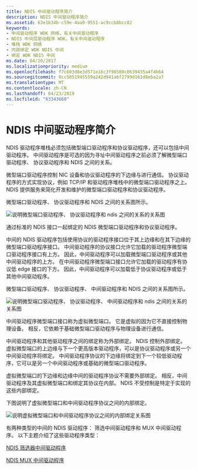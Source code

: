 ```yaml
---
title: NDIS 中间驱动程序简介
description: NDIS 中间驱动程序简介
ms.assetid: 63e1b34b-c59e-4aa9-9551-ac9ccb8bcc82
keywords:
- 中间驱动程序 WDK 网络，有关中间驱动程序
- NDIS 中间层驱动程序 WDK，有关中间驱动程序
- 堆栈 WDK 网络
- 内部绑定 WDK NDIS 中间
- 绑定 WDK NDIS 中间
ms.date: 04/20/2017
ms.localizationpriority: medium
ms.openlocfilehash: f7c603d8e3d571e16c3f98580c0639435a4f4b64
ms.sourcegitcommit: 0cc5051945559a242d941a6f2799d161d8eba2a7
ms.translationtype: MT
ms.contentlocale: zh-CN
ms.lasthandoff: 04/23/2019
ms.locfileid: "63343668"
---
```

# <a name="introduction-to-ndis-intermediate-drivers"></a>NDIS 中间驱动程序简介





NDIS 驱动程序堆栈必须包括微型端口驱动程序和协议驱动程序，还可以包括中间驱动程序。 中间驱动程序是可选的因为寻址中间驱动程序之前必须了解微型端口驱动程序、 协议驱动程序和 NDIS 之间的关系。

微型端口驱动程序控制 NIC 设备和协议驱动程序的下边缘与进行通信。 协议驱动程序的方式实现协议，例如 TCP/IP 和驱动程序堆栈中的微型端口驱动程序之上。 NDIS 提供服务来简化开发和维护的微型端口驱动程序和协议驱动程序。

微型端口驱动程序、 协议驱动程序和 NDIS 之间的关系图所示。

![说明微型端口驱动程序、 协议驱动程序和 ndis 之间的关系的关系图 ](images/ndisdrvr.png)

通过标准的 NDIS 接口一起绑定的 NDIS 微型端口驱动程序和协议驱动程序。

中间的 NDIS 驱动程序包括使用协议的驱动程序接口位于其上边缘和在其下边缘的微型端口驱动程序接口。 中间驱动程序的协议接口允许它加载的驱动程序微型端口驱动程序接口有上方。 因此，中间驱动程序可以加载微型端口驱动程序或其他中间驱动程序的上方。 在中间驱动程序微型端口接口允许它加载的驱动程序有协议低 edge 接口的下方。 因此，中间驱动程序可以加载低于协议驱动程序或低于其他中间驱动程序。

微型端口驱动程序、 协议驱动程序、 中间驱动程序和 NDIS 之间的关系图所示。

![说明微型端口驱动程序、 协议驱动程序、 中间驱动程序和 ndis 之间的关系的关系图 ](images/intdriver.png)

中间驱动程序微型端口接口称为虚拟微型端口。 它是虚拟的因为它不直接控制物理设备。 相反，它依赖于基础微型端口驱动程序与物理设备进行通信。

中间驱动程序和其他驱动程序之间的绑定称为外部绑定。 NDIS 控制外部绑定。 虚拟微型端口的上边缘与下一个更高版本驱动程序，可以是协议驱动程序或另一个中间驱动程序将绑定。 中间驱动程序协议的下边缘将绑定到下一个较低驱动程序，它可以是另一个中间驱动程序或基础的微型端口驱动程序。

虚拟微型端口的下边缘和边缘中间的驱动程序协议不需要外部绑定。 相反，中间驱动程序及其虚拟微型端口和绑定其协议在内部。 NDIS 不受控制是特定于实现的这些内部绑定。

下图说明了虚拟微型端口和中间驱动程序协议之间的内部绑定。

![说明虚拟微型端口和中间驱动程序协议之间的内部绑定关系图](images/intbindings.png)

有两种类型的中间的 NDIS 驱动程序： 筛选中间驱动程序和 MUX 中间驱动程序。 以下主题介绍了这些驱动程序类型：

[NDIS 筛选器中间驱动程序](ndis-filter-intermediate-drivers.md)

[NDIS MUX 中间驱动程序](ndis-mux-intermediate-drivers.md)

 

 





